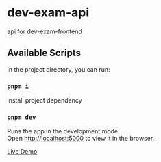 # dev-exam-api

api for dev-exam-frontend

## Available Scripts

In the project directory, you can run:

### `pnpm i`

install project dependency

### `pnpm dev`

Runs the app in the development mode.\
Open [http://localhost:5000](http://localhost:5000) to view it in the browser.

[Live Demo](https://dev-exam-api-production.up.railway.app/)

